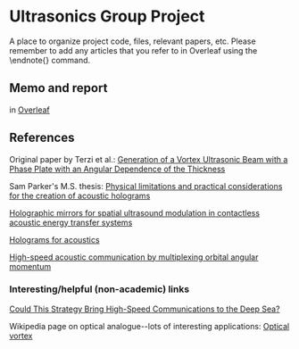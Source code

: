 # Ultrasonics Group Project
A place to organize project code, files, relevant papers, etc. Please remember to add any articles that you refer to in Overleaf using the \endnote{} command.
 
## Memo and report
in [Overleaf](https://www.overleaf.com/read/rryhckcywhks)
 
## References

Original paper by Terzi et al.: [Generation of a Vortex Ultrasonic Beam with a Phase Plate with an Angular Dependence of the Thickness](http://limu.msu.ru/sites/default/files/mosc_univ_phys_bulletin_v72n1_2017_terzi_vortex_beams.pdf)

Sam Parker's M.S. thesis: [Physical limitations and practical considerations for the creation of acoustic holograms](https://hdl.handle.net/2152/87049)

[Holographic mirrors for spatial ultrasound modulation in contactless acoustic energy transfer systems](https://aip.scitation.org/doi/10.1063/5.0065489)

[Holograms for acoustics](https://www.nature.com/articles/nature19755)

[High-speed acoustic communication by multiplexing
orbital angular momentum](https://www.pnas.org/doi/pdf/10.1073/pnas.1704450114)

### Interesting/helpful (non-academic) links

[Could This Strategy Bring High-Speed Communications to the Deep Sea?](https://me.berkeley.edu/news/me-graduate-student-chengzhi-shi-me-professor-xiang-zhang-work-bring-high-speed/)

Wikipedia page on optical analogue--lots of interesting applications: [Optical vortex](https://en.wikipedia.org/wiki/Optical_vortex)







